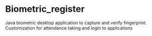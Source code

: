 # Biometric_register
Java biometric desktop application to capture and verify fingerprint. Customization for attendance taking and login to applications
